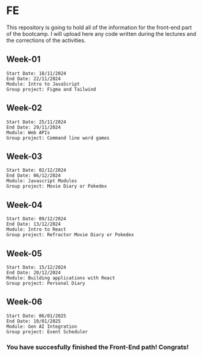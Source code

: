 # FE

This repository is going to hold all of the information for the front-end part of the bootcamp. I will upload here any code written during the lectures and the corrections of the activities.


## Week-01 

    Start Date: 18/11/2024
    End Date: 22/11/2024
    Module: Intro to JavaScript
    Group project: Figma and Tailwind 


## Week-02 

    Start Date: 25/11/2024
    End Date: 29/11/2024
    Module: Web APIs
    Group project: Command line word games

## Week-03 

    Start Date: 02/12/2024
    End Date: 06/12/2024
    Module: Javascript Modules
    Group project: Movie Diary or Pokedex

## Week-04 

    Start Date: 09/12/2024
    End Date: 13/12/2024
    Module: Intro to React
    Group project: Refractor Movie Diary or Pokedex

## Week-05 

    Start Date: 15/12/2024
    End Date: 20/12/2024
    Module: Building applications with React
    Group project: Personal Diary

## Week-06 

    Start Date: 06/01/2025
    End Date: 10/01/2025
    Module: Gen AI Integration
    Group project: Event Scheduler

### You have succesfully finished the Front-End path! Congrats!